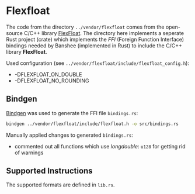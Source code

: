 # Flexfloat

The code from the directory ```../vendor/flexfloat``` comes from the open-source C/C++ library [FlexFloat](https://github.com/oprecomp/flexfloat).
The directory here implements a seperate Rust project (crate) which implements the *FFI* (Foreign Function Interface) bindings needed by Banshee (implemented in Rust) to include the C/C++ library **FlexFloat**.

Used configuration (see ```../vendor/flexfloat/include/flexfloat_config.h```):
- -DFLEXFLOAT_ON_DOUBLE
- -DFLEXFLOAT_NO_ROUNDING


## Bindgen

[Bindgen](https://github.com/rust-lang/rust-bindgen) was used to generate the FFI file ```bindings.rs```:

```bash
bindgen ../vendor/flexfloat/include/flexfloat.h -o src/bindings.rs
```

Manually applied changes to generated ```bindings.rs```:
- commented out all functions which use *longdouble*: ```u128``` for getting rid of warnings

## Supported Instructions
The supported formats are defined in ```lib.rs```.
